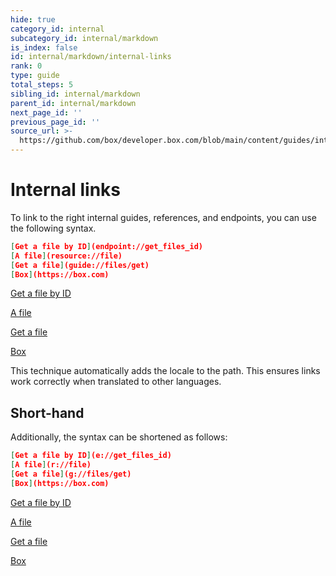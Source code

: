 ```yaml
---
hide: true
category_id: internal
subcategory_id: internal/markdown
is_index: false
id: internal/markdown/internal-links
rank: 0
type: guide
total_steps: 5
sibling_id: internal/markdown
parent_id: internal/markdown
next_page_id: ''
previous_page_id: ''
source_url: >-
  https://github.com/box/developer.box.com/blob/main/content/guides/internal/markdown/internal-links.md
---
```

<!-- does not need translation -->

# Internal links

To link to the right internal guides, references, and endpoints, you can use the
following syntax.

```json
[Get a file by ID](endpoint://get_files_id)
[A file](resource://file)
[Get a file](guide://files/get)
[Box](https://box.com)
```

<H>

[Get a file by ID](endpoint://get_files_id)

[A file](resource://file)

[Get a file](guide://files/get)

[Box](https://box.com)

</H>

<Message>

This technique automatically adds the locale to the path. This ensures links
work correctly when translated to other languages.

</Message>

## Short-hand

Additionally, the syntax can be shortened as follows:

```json
[Get a file by ID](e://get_files_id)
[A file](r://file)
[Get a file](g://files/get)
[Box](https://box.com)
```

<H>

[Get a file by ID](e://get_files_id)

[A file](r://file)

[Get a file](g://files/get)

[Box](https://box.com)

</H>